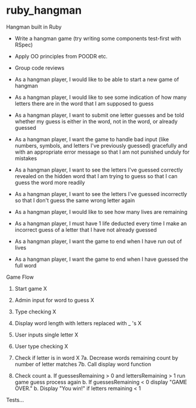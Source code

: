 # ruby_hangman
Hangman built in Ruby


- Write a hangman game (try writing some components test-first with RSpec)
- Apply OO principles from POODR etc.
- Group code reviews

- As a hangman player, I would like to be able to start a new game of hangman
- As a hangman player, I would like to see some indication of how many letters there are in the word that I am supposed to guess
- As a hangman player, I want to submit one letter guesses and be told whether my guess is either in the word, not in the word, or already guessed
- As a hangman player, I want the game to handle bad input (like numbers, symbols, and letters I've previously guessed) gracefully and with an appropriate error message so that I am not punished unduly for mistakes
- As a hangman player, I want to see the letters I've guessed correctly revealed on the hidden word that I am trying to guess so that I can guess the word more readily
- As a hangman player, I want to see the letters I've guessed incorrectly so that I don't guess the same wrong letter again
- As a hangman player, I would like to see how many lives are remaining
- As a hangman player, I must have 1 life deducted every time I make an incorrect guess of a letter that I have not already guessed
- As a hangman player, I want the game to end when I have run out of lives
- As a hangman player, I want the game to end when I have guessed the full word

Game Flow
1. Start game X
2. Admin input for word to guess X
3. Type checking X

4. Display word length with letters replaced with _ 's X
5. User inputs single letter X
6. User type checking X
7. Check if letter is in word X
7a. Decrease words remaining count by number of letter matches
7b. Call display word function
8. Check count
a. If guessesRemaining > 0 and lettersRemaining > 1 run game guess process again
b. If guessesRemaining < 0 display "GAME OVER."
b. Display "You win!" if letters remaining < 1

Tests...
